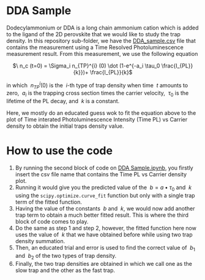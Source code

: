 # DDA Sample

Dodecylammonium or DDA is a long chain ammonium cation which is added to the ligand of the 2D perovskite that we would like to study the trap density. In this repository sub-folder, we have the [DDA_sample.csv](https://github.com/alexinthewonderland/Finding-Trap-Densities/blob/main/DDA-sample/DDA_sample.csv) file that contains the measurement using a Time Resolved Photoluminescence measurement result. From this measurement, we use the following equation

<p align ="center">
  $\ n_c (t=0) = \Sigma_i n_{TP}^{i} (0) \dot (1-e^{-a_i \tau_0 \frac{I_{PL}}{k}})+ \frac{I_{PL}}{k}$
  </p>

in which $\ n_{TP}^i (0)$ is the $\ i$-th type of trap density when time $\ t$ amounts to zero, $\ a_i$ is the trapping cross section times the carrier velocity, $\ \tau_0$ is the lifetime of the PL decay, and $\ k$ is a constant.

Here, we mostly do an educated guess wok to fit the equation above to the plot of Time interated Photoluminescence Intensity (Time PL) vs Carrier density to obtain the initial traps density value.

# How to use the code
1. By running the second block of code on [DDA Sample.ipynb](https://github.com/alexinthewonderland/Finding-Trap-Densities/blob/main/DDA-sample/DDA%20Sample.ipynb), you firstly insert the csv file name that contains the Time PL vs Carrier density plot.
2. Running it would give you the predicted value of the $\ b = a \bullet \tau_0$ and $\ k$ using the ```scipy.optimize.curve_fit``` function but only with a single trap term of the fitted function.
3. Having the value of the constants $\ b$ and $\ k$, we would now add another trap term to obtain a much better fitted result. This is where the third block of code comes to play.
4. Do the same as step 1 and step 2, however, the fitted function here now uses the value of $\ k$ that we have obtained before while using two trap density summation.
5. Then, an educated trial and error is used to find the correct value of $\ b_1$ and $\ b_2$ of the two types of trap density.
6. Finally, the two trap densities are obtained in which we call one as the slow trap and the other as the fast trap.
